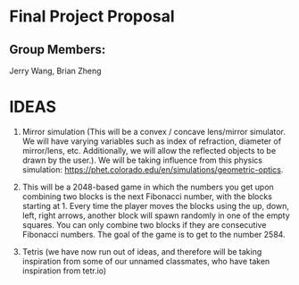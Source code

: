 # Final Project Proposal

## Group Members:

Jerry Wang, Brian Zheng

# IDEAS
1. Mirror simulation (This will be a convex / concave lens/mirror simulator. We will have varying variables such as index of refraction, diameter of mirror/lens, etc. Additionally, we will allow the reflected objects to be drawn by the user.). We will be taking influence from this physics simulation: https://phet.colorado.edu/en/simulations/geometric-optics.

2. This will be a 2048-based game in which the numbers you get upon combining two blocks is the next Fibonacci number, with the blocks starting at 1. Every time the player moves the blocks using the up, down, left, right arrows, another block will spawn randomly in one of the empty squares. You can only combine two blocks if they are consecutive Fibonacci numbers. The goal of the game is to get to the number 2584.  

3. Tetris (we have now run out of ideas, and therefore will be taking inspiration from some of our unnamed classmates, who have taken inspiration from tetr.io)
